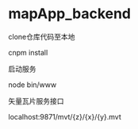 # mapApp_backend

clone仓库代码至本地

cnpm install


启动服务

node bin/www


矢量瓦片服务接口

localhost:9871/mvt/{z}/{x}/{y}.mvt
